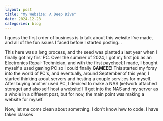 ```yaml
---
layout: post
title: "My Website: A Deep Dive"
date: 2024-12-28
categories: blog
---
```

  I guess the first order of business is to talk about this website I've made, and all of the fun issues I faced before I started posting...

  This here was a long process, and the seed was planted a last year when I finally got my first PC. Over the summer of 2024, I got my first job as an Electronics Repair Technician, and with the first paycheck I made, I bought myself a used gaming PC so I could finally **GAMEEE**! This started my foray into the world of PC's, and eventually, around September of this year, I started thinking about servers and hosting a couple services for myself. After buying another used PC, I decided to make a NAS (network attached storage) and also self host a website! I'll get into the NAS and my server as a whole in a different post, but for now, the main point was making a website for myself.

  Now, let me come clean about something. I don't know how to code. I have taken classes 
